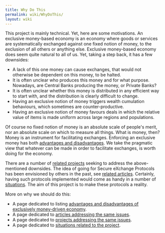 ```yaml
---
title: Why Do This
permalink: wiki/WhyDoThis/
layout: wiki
---
```


This project is mainly technical. Yet, here are some motivations. An
exclusive money-based economy is an economy where goods or services are
systematically exchanged against one fixed notion of money, to the
exclusion of all others or anything else. Exclusive money-based economy
does seem quite natural to all of us. Yet, taking a step back, it has a
few downsides:

-   A lack of this one money can cause exchanges, that would not
    otherwise be dependent on this money, to be halted.
-   It is often unclear who produces this money and for what purpose.
    Nowadays, are Central Banks producing the money, or Private Banks?
-   It is often unclear whether this money is distributed in any
    efficient way to start with, and the distribution is clearly
    difficult to change.
-   Having an exclusive notion of money triggers wealth cumulation
    behaviours, which sometimes are counter-productive.
-   Having an exclusive notion of money favours deals in which the
    relative value of items is made uniform across large regions
    and populations.

Of course no fixed notion of money is an absolute scale of people's
merit, nor an absolute scale on which to measure all things. What is
money, then? Money is an instrument for facilitating exchanges.
Enforcing an exclusive money has both [advantages and
disadvantages](/SXP/wiki/ExclusiveMoneyBasedEconomy "wikilink"). We take the
pragmatic view that whatever can be made in order to facilitate
exchanges, is worth doing for the economy.

There are a number of [related projects](/SXP/wiki/RelatedProjects "wikilink")
seeking to address the above-mentioned downsides. The idea of going for
Secure eXchange Protocols has been envisioned by others in the past, see
[related articles](/SXP/wiki/RelatedArticles "wikilink"). Certainly, having such
protocols implemented would come as handy in a number of
[situations](/SXP/wiki/RelatedSituations "wikilink"). The aim of this project is
to make these protocols a reality.

More on why we should do this:

-   A page dedicated to listing [advantages and disadvantages of
    exclusively money-driven
    economy](/SXP/wiki/ExclusiveMoneyBasedEconomy "wikilink").
-   A page dedicated to [articles addressing the same
    issues](/SXP/wiki/RelatedArticles "wikilink").
-   A page dedicated to [projects addressing the same
    issues](/SXP/wiki/RelatedProjects "wikilink").
-   A page dedicated to [situations related to the
    project](/SXP/wiki/RelatedSituations "wikilink").

